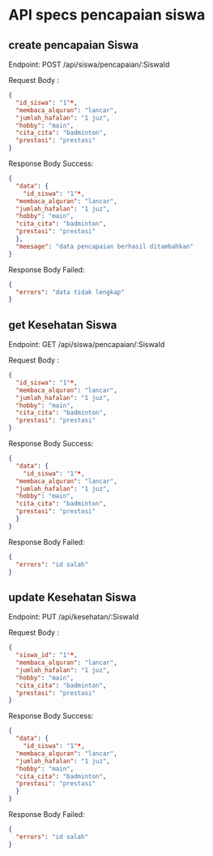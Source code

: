 # API specs pencapaian siswa

## create pencapaian Siswa

Endpoint: POST /api/siswa/pencapaian/:SiswaId

Request Body :

```json
{
  "id_siswa": "1"*,
  "membaca_alquran": "lancar",
  "jumlah_hafalan": "1 juz",
  "hobby": "main",
  "cita_cita": "badminton",
  "prestasi": "prestasi"
}
```

Response Body Success:

```json
{
  "data": {
    "id_siswa": "1"*,
  "membaca_alquran": "lancar",
  "jumlah_hafalan": "1 juz",
  "hobby": "main",
  "cita_cita": "badminton",
  "prestasi": "prestasi"
  },
  "meesage": "data pencapaian berhasil ditambahkan"
}
```

Response Body Failed:

```json
{
  "errors": "data tidak lengkap"
}
```

## get Kesehatan Siswa

Endpoint: GET /api/siswa/pencapaian/:SiswaId

Request Body :

```json
{
  "id_siswa": "1"*,
  "membaca_alquran": "lancar",
  "jumlah_hafalan": "1 juz",
  "hobby": "main",
  "cita_cita": "badminton",
  "prestasi": "prestasi"
}
```

Response Body Success:

```json
{
  "data": {
    "id_siswa": "1"*,
  "membaca_alquran": "lancar",
  "jumlah_hafalan": "1 juz",
  "hobby": "main",
  "cita_cita": "badminton",
  "prestasi": "prestasi"
  }
}
```

Response Body Failed:

```json
{
  "errors": "id salah"
}
```

## update Kesehatan Siswa

Endpoint: PUT /api/kesehatan/:SiswaId

Request Body :

```json
{
  "siswa_id": "1"*,
  "membaca_alquran": "lancar",
  "jumlah_hafalan": "1 juz",
  "hobby": "main",
  "cita_cita": "badminton",
  "prestasi": "prestasi"
}
```

Response Body Success:

```json
{
  "data": {
    "id_siswa": "1"*,
  "membaca_alquran": "lancar",
  "jumlah_hafalan": "1 juz",
  "hobby": "main",
  "cita_cita": "badminton",
  "prestasi": "prestasi"
  }
}
```

Response Body Failed:

```json
{
  "errors": "id salah"
}
```

